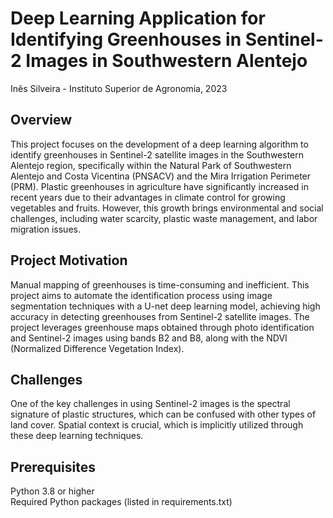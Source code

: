 # Deep Learning Application for Identifying Greenhouses in Sentinel-2 Images in Southwestern Alentejo
Inês Silveira - Instituto Superior de Agronomia, 2023

## Overview
This project focuses on the development of a deep learning algorithm to identify greenhouses in Sentinel-2 satellite images in the Southwestern Alentejo region, specifically within the Natural Park of Southwestern Alentejo and Costa Vicentina (PNSACV) and the Mira Irrigation Perimeter (PRM). Plastic greenhouses in agriculture have significantly increased in recent years due to their advantages in climate control for growing vegetables and fruits. However, this growth brings environmental and social challenges, including water scarcity, plastic waste management, and labor migration issues.

## Project Motivation
Manual mapping of greenhouses is time-consuming and inefficient. This project aims to automate the identification process using image segmentation techniques with a U-net deep learning model, achieving high accuracy in detecting greenhouses from Sentinel-2 satellite images. The project leverages greenhouse maps obtained through photo identification and Sentinel-2 images using bands B2 and B8, along with the NDVI (Normalized Difference Vegetation Index).

## Challenges
One of the key challenges in using Sentinel-2 images is the spectral signature of plastic structures, which can be confused with other types of land cover. Spatial context is crucial, which is implicitly utilized through these deep learning techniques.

## Prerequisites
Python 3.8 or higher\
Required Python packages (listed in requirements.txt)
